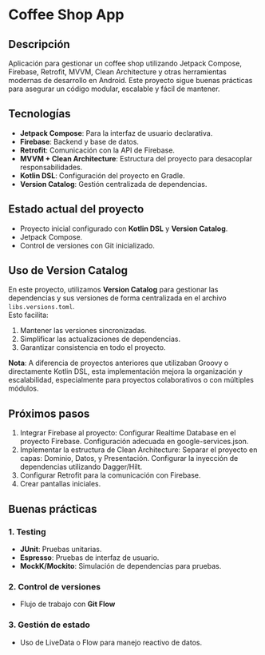 # Coffee Shop App

## Descripción
Aplicación para gestionar un coffee shop utilizando Jetpack Compose, Firebase, Retrofit, MVVM, Clean Architecture y otras herramientas modernas de desarrollo en Android. Este proyecto sigue buenas prácticas para asegurar un código modular, escalable y fácil de mantener.

## Tecnologías
- **Jetpack Compose**: Para la interfaz de usuario declarativa.
- **Firebase**: Backend y base de datos.
- **Retrofit**: Comunicación con la API de Firebase.
- **MVVM + Clean Architecture**: Estructura del proyecto para desacoplar responsabilidades.
- **Kotlin DSL**: Configuración del proyecto en Gradle.
- **Version Catalog**: Gestión centralizada de dependencias.

## Estado actual del proyecto
- Proyecto inicial configurado con **Kotlin DSL** y **Version Catalog**.
- Jetpack Compose.
- Control de versiones con Git inicializado.

## Uso de Version Catalog
En este proyecto, utilizamos **Version Catalog** para gestionar las dependencias y sus versiones de forma centralizada en el archivo `libs.versions.toml`.  
Esto facilita:
1. Mantener las versiones sincronizadas.
2. Simplificar las actualizaciones de dependencias.
3. Garantizar consistencia en todo el proyecto.

**Nota**: A diferencia de proyectos anteriores que utilizaban Groovy o directamente Kotlin DSL, esta implementación mejora la organización y escalabilidad, especialmente para proyectos colaborativos o con múltiples módulos.

## Próximos pasos
1. Integrar Firebase al proyecto:
   Configurar Realtime Database en el proyecto Firebase.
   Configuración adecuada en google-services.json.
2. Implementar la estructura de Clean Architecture:
   Separar el proyecto en capas: Dominio, Datos, y Presentación.
   Configurar la inyección de dependencias utilizando Dagger/Hilt.
3. Configurar Retrofit para la comunicación con Firebase.
4. Crear pantallas iniciales.

## Buenas prácticas
### 1. Testing
- **JUnit**: Pruebas unitarias.
- **Espresso**: Pruebas de interfaz de usuario.
- **MockK/Mockito**: Simulación de dependencias para pruebas.

### 2. Control de versiones
- Flujo de trabajo con **Git Flow**

### 3. Gestión de estado
- Uso de LiveData o Flow para manejo reactivo de datos.
